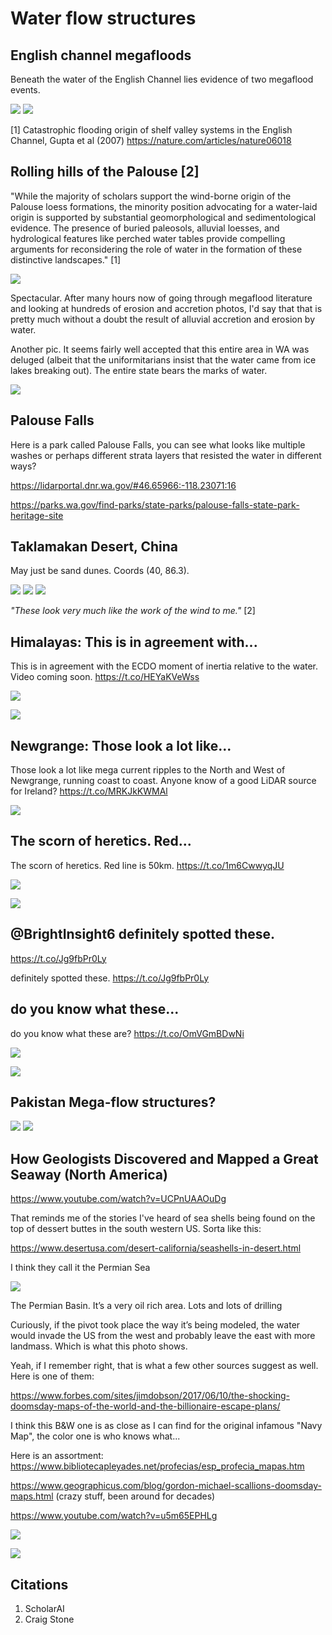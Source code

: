 # Water flow structures

## English channel megafloods

Beneath the water of the English Channel lies evidence of two megaflood events.

![](img/english-channel1.jpg)
![](img/english-channel2.jpg)

[1] Catastrophic flooding origin of shelf valley systems in the English Channel, Gupta et al (2007)
https://nature.com/articles/nature06018

## Rolling hills of the Palouse [2]

"While the majority of scholars support the wind-borne origin of the Palouse loess formations, the minority position advocating for a water-laid origin is supported by substantial geomorphological and sedimentological evidence. The presence of buried paleosols, alluvial loesses, and hydrological features like perched water tables provide compelling arguments for reconsidering the role of water in the formation of these distinctive landscapes." [1]

![](img/palouse.jpg)

Spectacular. After many hours now of going through megaflood literature and looking at hundreds of erosion and accretion photos, I'd say that that is pretty much without a doubt the result of alluvial accretion and erosion by water.

Another pic. It seems fairly well accepted that this entire area in WA was deluged (albeit that the uniformitarians insist that the water came from ice lakes breaking out). The entire state bears the marks of water.

![](img/palouse2.jpg)

## Palouse Falls

Here is a park called Palouse Falls, you can see what looks like multiple washes or perhaps different strata layers that resisted the water in different ways?

https://lidarportal.dnr.wa.gov/#46.65966:-118.23071:16

https://parks.wa.gov/find-parks/state-parks/palouse-falls-state-park-heritage-site

## Taklamakan Desert, China

May just be sand dunes. Coords (40, 86.3).

![](img/dunes.png)
![](img/dunes2.png)
![](img/dunes3.png)

*"These look very much like the work of the wind to me."* [2]

## Himalayas: This is in agreement with...

This is in agreement with the ECDO moment of inertia relative to the water. Video coming soon. https://t.co/HEYaKVeWss

![](img/1800176547665707245-GPuCzbSXEAAqgty.jpg)

![](img/1800176547665707245-GPuC1TgWkAA7GTI.png)

## Newgrange: Those look a lot like...

Those look a lot like mega current ripples to the North and West of Newgrange, running coast to coast. Anyone know of a good LiDAR source for Ireland? https://t.co/MRKJkKWMAl

![](img/1834681409081864595-GXYYi4AWwAABZLX.jpg)

## The scorn of heretics. Red...

The scorn of heretics. Red line is 50km. https://t.co/1m6CwwyqJU

![](img/1809559238139621796-GRzX4rxWkAAP2cv.jpg)

![](img/1809559238139621796-GRzYh4OWIAAlUWW.jpg)

## @BrightInsight6 definitely spotted these.
https://t.co/Jg9fbPr0Ly

definitely spotted these. https://t.co/Jg9fbPr0Ly

## do you know what these...

do you know what these are? https://t.co/OmVGmBDwNi

![](img/1809357899006616000-GRwhI61acAEJhOB.jpg)

![](img/1809357899006616000-GRwhWqNboAAu5UG.jpg)

## Pakistan Mega-flow structures?

![](img/pakistan.jpg)
![](img/pakistan2.jpg)

## How Geologists Discovered and Mapped a Great Seaway (North America)

https://www.youtube.com/watch?v=UCPnUAAOuDg

That reminds me of the stories I've heard of sea shells being found on the top of dessert buttes in the south western US.  Sorta like this:

https://www.desertusa.com/desert-california/seashells-in-desert.html

I think they call it the Permian Sea

![](img/photo_6016@24-11-2024_08-39-48.jpg)

The Permian Basin. It’s a very oil rich area. Lots and lots of drilling

Curiously, if the pivot took place the way it’s being modeled, the water would invade the US from the west and probably leave the east with more landmass. Which is what this photo shows.

Yeah, if I remember right, that is what a few other sources suggest as well.  Here is one of them:

https://www.forbes.com/sites/jimdobson/2017/06/10/the-shocking-doomsday-maps-of-the-world-and-the-billionaire-escape-plans/

I think this B&W one is as close as I can find for the original infamous "Navy Map", the color one is who knows what...

Here is an assortment: https://www.bibliotecapleyades.net/profecias/esp_profecia_mapas.htm

https://www.geographicus.com/blog/gordon-michael-scallions-doomsday-maps.html (crazy stuff, been around for decades)

https://www.youtube.com/watch?v=u5m65EPHLg

![](img/photo_6017@24-11-2024_09-18-16.jpg)

![](img/photo_6018@24-11-2024_09-18-17.jpg)

## Citations

1. ScholarAI
2. Craig Stone